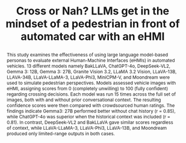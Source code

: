 ---
layout: publication
sitemap: false
title: "Cross or Nah? LLMs get in the mindset of a pedestrian in front of automated car with an eHMI"
authors: Alam, M. S., Bazilinskyy, P.
pdf: alam2025cross
image: alam2025cross.jpg
display: Adjunct Proceedings of the 17th International Conference on Automotive User Interfaces and Interactive Vehicular Applications (AutoUI). Brisbane, QLD, Australia
year: 2025
doi: 10.1145/3744335.3758477
code: https://github.com/Shaadalam9/llms-av-crowdsourced
suppmat: https://www.dropbox.com/scl/fo/xs37ldfp72dspsrjykc2d/AEnstqB2KFDRjnnl8M0VJz8?rlkey=63vcekw3qr2c91ao38j1wtxow
abstract: "This study examines the effectiveness of using large language model-based personas to evaluate external Human-Machine Interfaces (eHMIs) in automated vehicles. 13 different models namely BakLLaVA, ChatGPT-4o, DeepSeek-VL2, Gemma 3: 12B, Gemma 3: 27B, Granite Vision 3.2, LLaMA 3.2 Vision, LLaVA-13B, LLAVA-34B, LLaVA-LLaMA-3, LLaVA-Phi3, MiniCPM-V, and Moondream were used to simulate pedestrian perspectives. Models assessed vehicle images with eHMI, assigning scores from 0 (completely unwilling) to 100 (fully confident) regarding crossing decisions. Each model was run 15 times across the full set of images, both with and without prior conversational context. The resulting confidence scores were then compared with crowdsourced human ratings. The findings indicate Gemma3: 27B performed better without chat history (r = 0.85), while ChatGPT-4o was superior when the historical context was included (r = 0.81). In contrast, DeepSeek-VL2 and BakLLaVA gave similar scores regardless of context, while LLaVA-LLaMA-3, LLaVA-Phi3, LLaVA-13B, and Moondream produced only limited-range outputs in both cases."
---